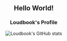 <div align="center">
  
  ## Hello World!

  ### Loudbook's Profile

![Loudbook's GitHub stats](https://github-readme-stats.vercel.app/api?username=Loudbooks&show_icons=true&theme=radical)
</div>
